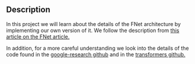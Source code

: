 ## Description

In this project we will learn about the details of the FNet architecture by implementing our own version of it. We follow the description from [this article on the FNet article.](https://arxiv.org/pdf/2105.03824)

In addition, for a more careful understanding we look into the details of the code found in the [google-research github](https://github.com/google-research/google-research/blob/master/f_net/input_pipeline_test.py) and in the [transformers github.](https://github.com/huggingface/transformers/blob/v4.42.0/src/transformers/models/fnet/modeling_fnet.py)
